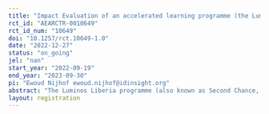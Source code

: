 ```yaml
---
title: "Impact Evaluation of an accelerated learning programme (the Luminos Liberia programme) for out-of-school children"
rct_id: "AEARCTR-0010649"
rct_id_num: "10649"
doi: "10.1257/rct.10649-1.0"
date: "2022-12-27"
status: "on_going"
jel: "nan"
start_year: "2022-09-19"
end_year: "2023-09-30"
pi: "Ewoud Nijhof ewoud.nijhof@idinsight.org"
abstract: "The Luminos Liberia programme (also known as Second Chance, or SC) provides 10 months of intensive classroom instruction to out-of-school children (OOSC) to (re-)integrate students into mainstream public schools at the end of the program. The programme began in Ethiopia and expanded to Liberia in 2016 and is considered to be an accelerated learning programme, in which children learn basic literacy, numeracy and socio-emotional skills. IDinsight partnered with Luminos to conduct a randomized controlled trial (RCT) to assess the impact of the programme on children's learning outcomes. In this impact evaluation, 50 randomly assigned communities will participate in the programme, whereas 50 comparable communities will not. 20 children per community are tested on learning and numeracy skills (using respectively EGRA and EGMA) at the beginning and end of the programme, allowing for a rigorous estimation of the impact on learning outcomes. In addition, 5 children per community are tested on socio-emotional learning outcomes. In addition to the RCT, 5 children from public schools in every community are tested, to construct a scoring benchmark."
layout: registration
---
```



